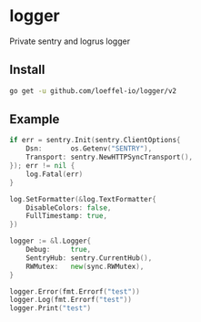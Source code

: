 # logger

Private sentry and logrus logger

## Install 

```bash
go get -u github.com/loeffel-io/logger/v2
```

## Example

```go 
if err = sentry.Init(sentry.ClientOptions{
    Dsn:       os.Getenv("SENTRY"),
    Transport: sentry.NewHTTPSyncTransport(),
}); err != nil {
    log.Fatal(err)
}

log.SetFormatter(&log.TextFormatter{
    DisableColors: false,
    FullTimestamp: true,
})

logger := &l.Logger{
    Debug:     true,
    SentryHub: sentry.CurrentHub(),
    RWMutex:   new(sync.RWMutex),
}

logger.Error(fmt.Errorf("test"))
logger.Log(fmt.Errorf("test"))
logger.Print("test")
```